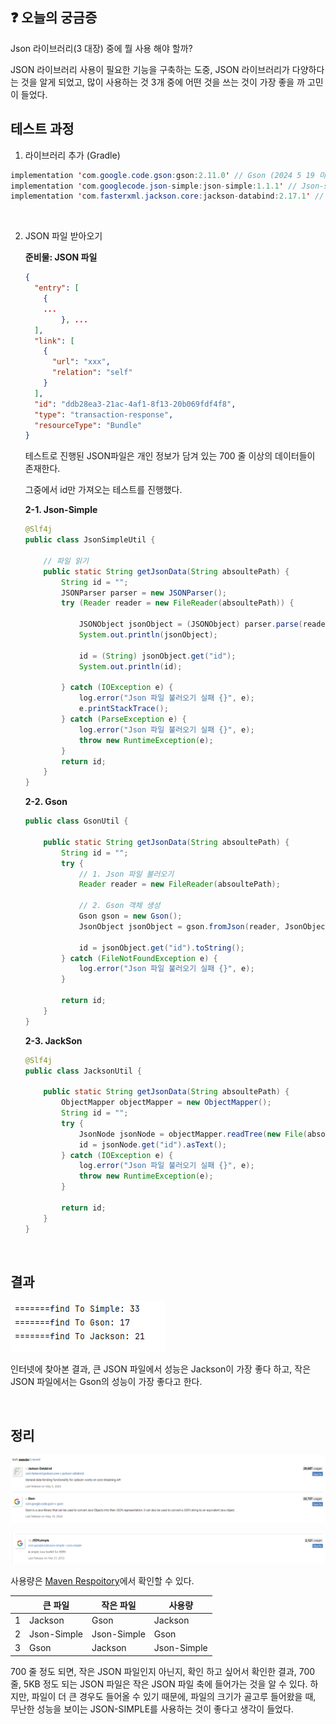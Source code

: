 ## **❓ 오늘의 궁금증**

Json 라이브러리(3 대장) 중에 뭘 사용 해야 할까?

JSON 라이브러리 사용이 필요한 기능을 구축하는 도중, JSON 라이브러리가 다양하다는 것을 알게 되었고, 많이 사용하는 것 3개 중에 어떤 것을 쓰는 것이 가장 좋을 까 고민이 들었다.

## 테스트 과정

1. 라이브러리 추가 (Gradle)

```java
implementation 'com.google.code.gson:gson:2.11.0' // Gson (2024 5 19 마지막 업데이트)
implementation 'com.googlecode.json-simple:json-simple:1.1.1' // Json-simple (2012 3 21 마지막 업데이트)
implementation 'com.fasterxml.jackson.core:jackson-databind:2.17.1' // Jackson (2024 05 05 마지막 업데이트)
```

<br>

2. JSON 파일 받아오기
    
    **준비물: JSON 파일**
    
    ```json
    {
      "entry": [
        {
        ...
    		}, ...
      ],
      "link": [
        {
          "url": "xxx",
          "relation": "self"
        }
      ],
      "id": "ddb28ea3-21ac-4af1-8f13-20b069fdf4f8",
      "type": "transaction-response",
      "resourceType": "Bundle"
    }
    ```
    
    테스트로 진행된 JSON파일은 개인 정보가 담겨 있는 700 줄 이상의 데이터들이 존재한다.
    
    그중에서 id만 가져오는 테스트를 진행했다.
    
    **2-1. Json-Simple**
    
    ```java
    @Slf4j
    public class JsonSimpleUtil {
    
        // 파일 읽기
        public static String getJsonData(String absoultePath) {
            String id = "";
            JSONParser parser = new JSONParser();
            try (Reader reader = new FileReader(absoultePath)) {
    
                JSONObject jsonObject = (JSONObject) parser.parse(reader);
                System.out.println(jsonObject);
    
                id = (String) jsonObject.get("id");
                System.out.println(id);
    
            } catch (IOException e) {
                log.error("Json 파일 불러오기 실패 {}", e);
                e.printStackTrace();
            } catch (ParseException e) {
                log.error("Json 파일 불러오기 실패 {}", e);
                throw new RuntimeException(e);
            }
            return id;
        }
    }
    ```
    
    **2-2. Gson**
    
    ```java
    public class GsonUtil {
    
        public static String getJsonData(String absoultePath) {
            String id = "";
            try {
                // 1. Json 파일 불러오기
                Reader reader = new FileReader(absoultePath);
    
                // 2. Gson 객체 생성
                Gson gson = new Gson();
                JsonObject jsonObject = gson.fromJson(reader, JsonObject.class);
    
                id = jsonObject.get("id").toString();
            } catch (FileNotFoundException e) {
                log.error("Json 파일 불러오기 실패 {}", e);
            }
    
            return id;
        }
    }
    ```
    
    **2-3. JackSon**
    
    ```java
    @Slf4j
    public class JacksonUtil {
    
        public static String getJsonData(String absoultePath) {
            ObjectMapper objectMapper = new ObjectMapper();
            String id = "";
            try {
                JsonNode jsonNode = objectMapper.readTree(new File(absoultePath));
                id = jsonNode.get("id").asText();
            } catch (IOException e) {
                log.error("Json 파일 불러오기 실패 {}", e);
                throw new RuntimeException(e);
            }
    
            return id;
        }
    }
    ```
    
<br>

## 결과

![Untitled](/Images/result.png)

인터넷에 찾아본 결과, 큰 JSON 파일에서 성능은 Jackson이 가장 좋다 하고, 작은 JSON 파일에서는 Gson의 성능이 가장 좋다고 한다.

<br>

## 정리

![Untitled](/Images/ranking.png)

![Untitled](/Images/ranking2.png)

사용량은 [Maven Respoitory](https://mvnrepository.com/open-source/json-libraries)에서 확인할 수 있다.

|  | 큰 파일 | 작은 파일 | 사용량 |
| --- | --- | --- | --- |
| 1 | Jackson | Gson | Jackson |
| 2 | Json-Simple | Json-Simple | Gson |
| 3 | Gson | Jackson | Json-Simple |

700 줄 정도 되면, 작은 JSON 파일인지 아닌지, 확인 하고 싶어서 확인한 결과, 700 줄, 5KB 정도 되는 JSON 파일은 작은 JSON 파일 축에 들어가는 것을 알 수 있다. 하지만, 파일이 더 큰 경우도 들어올 수 있기 때문에, 파일의 크기가 골고루 들어왔을 때, 무난한 성능을 보이는 JSON-SIMPLE를 사용하는 것이 좋다고 생각이 들었다.